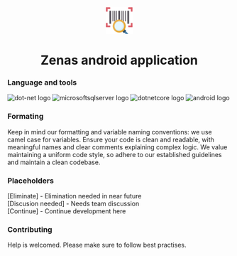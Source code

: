 ﻿<div align="center">
  <img height="60" width="60" src="https://raw.githubusercontent.com/CodingByDay/WMS/master/WMS/Resources/drawable/barcode.png"  />
</div>





<h1 align="center">Zenas android application</h1>



<h3 align="left">Language and tools</h3>



<div align="left">
  <img src="https://cdn.jsdelivr.net/gh/devicons/devicon/icons/dot-net/dot-net-plain-wordmark.svg" height="40" width=40" alt="dot-net logo"  />

  <img src="https://cdn.jsdelivr.net/gh/devicons/devicon/icons/microsoftsqlserver/microsoftsqlserver-plain-wordmark.svg" height="40" width="40" alt="microsoftsqlserver logo"  />

  <img src="https://cdn.jsdelivr.net/gh/devicons/devicon/icons/dotnetcore/dotnetcore-original.svg" height="40" width="40" alt="dotnetcore logo"  />

  <img src="https://cdn.jsdelivr.net/gh/devicons/devicon/icons/android/android-plain-wordmark.svg" height="40" width="40" alt="android logo"  />
</div>



<h3 align="left">Formating</h3>



<p align="left">Keep in mind our formatting and variable naming conventions: we use camel case for variables. Ensure your code is clean and readable, with meaningful names and clear comments explaining complex logic. We value maintaining a uniform code style, so adhere to our established guidelines and maintain a clean codebase.</p>



<h3 align="left">Placeholders</h3>



<p align="left">[Eliminate] - Elimination needed in near future<br>[Discusion needed] - Needs team discussion<br>[Continue] - Continue development here</p>



<h3 align="left">Contributing</h3>



<p align="left">Help is welcomed. Please make sure to follow best practises.</p>

